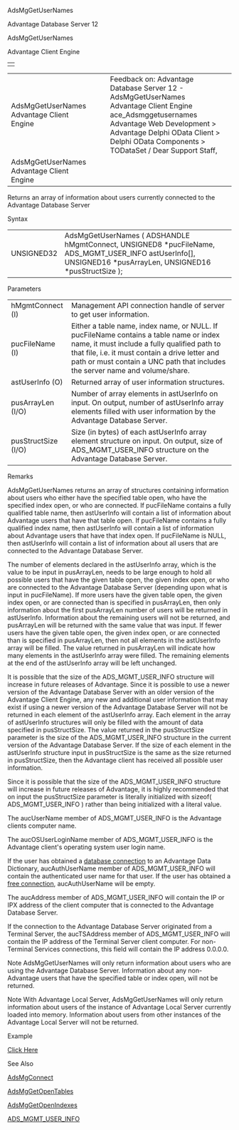 AdsMgGetUserNames




Advantage Database Server 12  

AdsMgGetUserNames

Advantage Client Engine

|  |
| --- |
|  |

|  |  |  |  |  |
| --- | --- | --- | --- | --- |
| AdsMgGetUserNames  Advantage Client Engine |  |  | Feedback on: Advantage Database Server 12 - AdsMgGetUserNames Advantage Client Engine ace\_Adsmggetusernames Advantage Web Development > Advantage Delphi OData Client > Delphi OData Components > TODataSet / Dear Support Staff, |  |
| AdsMgGetUserNames  Advantage Client Engine |  |  |  |  |

Returns an array of information about users currently connected to the Advantage Database Server

Syntax

|  |  |
| --- | --- |
| UNSIGNED32 | AdsMgGetUserNames ( ADSHANDLE hMgmtConnect,  UNSIGNED8 \*pucFileName,  ADS\_MGMT\_USER\_INFO astUserInfo[],  UNSIGNED16 \*pusArrayLen,  UNSIGNED16 \*pusStructSize ); |

Parameters

|  |  |
| --- | --- |
| hMgmtConnect (I) | Management API connection handle of server to get user information. |
| pucFileName (I) | Either a table name, index name, or NULL. If pucFileName contains a table name or index name, it must include a fully qualified path to that file, i.e. it must contain a drive letter and path or must contain a UNC path that includes the server name and volume/share. |
| astUserInfo (O) | Returned array of user information structures. |
| pusArrayLen (I/O) | Number of array elements in astUserInfo on input. On output, number of astUserInfo array elements filled with user information by the Advantage Database Server. |
| pusStructSize (I/O) | Size (in bytes) of each astUserInfo array element structure on input. On output, size of ADS\_MGMT\_USER\_INFO structure on the Advantage Database Server. |

Remarks

AdsMgGetUserNames returns an array of structures containing information about users who either have the specified table open, who have the specified index open, or who are connected. If pucFileName contains a fully qualified table name, then astUserInfo will contain a list of information about Advantage users that have that table open. If pucFileName contains a fully qualified index name, then astUserInfo will contain a list of information about Advantage users that have that index open. If pucFileName is NULL, then astUserInfo will contain a list of information about all users that are connected to the Advantage Database Server.

The number of elements declared in the astUserInfo array, which is the value to be input in pusArrayLen, needs to be large enough to hold all possible users that have the given table open, the given index open, or who are connected to the Advantage Database Server (depending upon what is input in pucFileName). If more users have the given table open, the given index open, or are connected than is specified in pusArrayLen, then only information about the first pusArrayLen number of users will be returned in astUserInfo. Information about the remaining users will not be returned, and pusArrayLen will be returned with the same value that was input. If fewer users have the given table open, the given index open, or are connected than is specified in pusArrayLen, then not all elements in the astUserInfo array will be filled. The value returned in pusArrayLen will indicate how many elements in the astUserInfo array were filled. The remaining elements at the end of the astUserInfo array will be left unchanged.

It is possible that the size of the ADS\_MGMT\_USER\_INFO structure will increase in future releases of Advantage. Since it is possible to use a newer version of the Advantage Database Server with an older version of the Advantage Client Engine, any new and additional user information that may exist if using a newer version of the Advantage Database Server will not be returned in each element of the astUserInfo array. Each element in the array of astUserInfo structures will only be filled with the amount of data specified in pusStructSize. The value returned in the pusStructSize parameter is the size of the ADS\_MGMT\_USER\_INFO structure in the current version of the Advantage Database Server. If the size of each element in the astUserInfo structure input in pusStructSize is the same as the size returned in pusStructSize, then the Advantage client has received all possible user information.

Since it is possible that the size of the ADS\_MGMT\_USER\_INFO structure will increase in future releases of Advantage, it is highly recommended that on input the pusStructSize parameter is literally initialized with sizeof( ADS\_MGMT\_USER\_INFO ) rather than being initialized with a literal value.

The aucUserName member of ADS\_MGMT\_USER\_INFO is the Advantage clients computer name.

The aucOSUserLoginName member of ADS\_MGMT\_USER\_INFO is the Advantage client's operating system user login name.

If the user has obtained a [database connection](javascript:hhpopuplink.TextPopup(popid_465551922,FontFace,-1,-1,-1,-1)) to an Advantage Data Dictionary, aucAuthUserName member of ADS\_MGMT\_USER\_INFO will contain the authenticated user name for that user. If the user has obtained a [free connection](javascript:hhpopuplink.TextPopup(popid_7577555X,FontFace,-1,-1,-1,-1)), aucAuthUserName will be empty.

The aucAddress member of ADS\_MGMT\_USER\_INFO will contain the IP or IPX address of the client computer that is connected to the Advantage Database Server.

If the connection to the Advantage Database Server originated from a Terminal Server, the aucTSAddress member of ADS\_MGMT\_USER\_INFO will contain the IP address of the Terminal Server client computer. For non-Terminal Services connections, this field will contain the IP address 0.0.0.0.

Note AdsMgGetUserNames will only return information about users who are using the Advantage Database Server. Information about any non-Advantage users that have the specified table or index open, will not be returned.

Note With Advantage Local Server, AdsMgGetUserNames will only return information about users of the instance of Advantage Local Server currently loaded into memory. Information about users from other instances of the Advantage Local Server will not be returned.

Example

[Click Here](ace_advantage_management_api_examples.htm#adsmggetusernames_example)

See Also

[AdsMgConnect](ace_adsmgconnect.htm)

[AdsMgGetOpenTables](ace_adsmggetopentables.htm)

[AdsMgGetOpenIndexes](ace_adsmggetopenindexes.htm)

[ADS\_MGMT\_USER\_INFO](ace_ads_mgmt_user_info.htm)